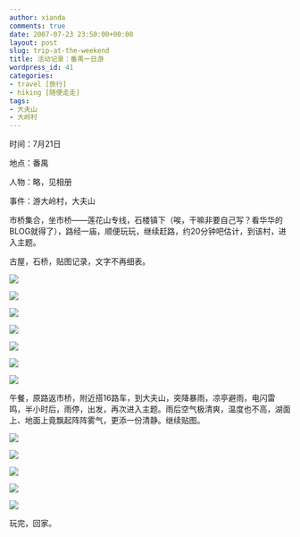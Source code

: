 ```yaml
---
author: xianda
comments: true
date: 2007-07-23 23:50:00+00:00
layout: post
slug: trip-at-the-weekend
title: 活动记录：番禺一日游
wordpress_id: 41
categories:
- travel [旅行]
- hiking [随便走走]
tags:
- 大夫山
- 大岭村
---
```


时间：7月21日

地点：番禺

人物：略，见相册

事件：游大岭村，大夫山

市桥集合，坐市桥——莲花山专线，石楼镇下（唉，干嘛非要自己写？看华华的BLOG就得了），路经一庙，顺便玩玩，继续赶路，约20分钟吧估计，到该村，进入主题。

古屋，石桥，贴图记录，文字不再细表。

![](http://tkfiles.storage.live.com/y1p8DdeeunYYKH3mfI7NLU84lisv0X3VBj-MT5v-X53aEmAELflMzGPLh_fEl8oyw1UerBBQLGjvrE)

<!-- more -->

![](http://tkfiles.storage.live.com/y1p8DdeeunYYKEDi2uKwhIzPePjdBvVDPvAEQo3v7zjPKmB7fMjA1rzjm7ODq7O9N1Pay6xCkq41Ig)

![](http://tkfiles.storage.live.com/y1p8DdeeunYYKGyEvscGGdXFNw6ejay8OVZe-rWen5_XOQx4Sr7W3x6d7QF4VBbSAYCls2cfQb-RNc)

![](http://tkfiles.storage.live.com/y1p8DdeeunYYKHvwPDEVwVwAK-TncQ0a2VOfb7-nSzXjRyFKXUpchB03O47JO-tc02eXOaE9aPLzB8)

![](http://tkfiles.storage.live.com/y1p8DdeeunYYKFi37CYJBCody09jk_OVP2pzghNPEXkEJARWBgasZwo4yO-hqwt0nXfM6Xq9XF85NU)

![](http://tkfiles.storage.live.com/y1p8DdeeunYYKE2-gQSOe-3BdvDAbOwsRR72BLpeDbRv6rQzgQAekdBzVghiL8RK05FkkBwrgYP7Mk)

![](http://tkfiles.storage.live.com/y1p8DdeeunYYKEtvMrL1OIJCOzt8xXQkGq9uF4-4sxeGJXZ0gkXv0BcKE-keE-JGo9YuAQXXz2Chck)

午餐，原路返市桥，附近搭16路车，到大夫山，突降暴雨，凉亭避雨，电闪雷鸣，半小时后，雨停，出发，再次进入主题。雨后空气极清爽，温度也不高，湖面上、地面上竟飘起阵阵雾气，更添一份清静。继续贴图。

![](http://tkfiles.storage.live.com/y1p8DdeeunYYKHq2GuVxCi8qfEotrzgxON3pj8Em2UGNBg8p-hIHKnC39Y4_XtaTeHGsKe5b9HGYDc)

![](http://tkfiles.storage.live.com/y1p8DdeeunYYKEvR32Xux_T1CXREDpQ_LawZKwoIxwFhZZDiWrxsqRDZTDr9QnAVmi_3shsbJvWPEI)

![](http://tkfiles.storage.live.com/y1p8DdeeunYYKH24Hr00EovSy9FvHP3GYZ8EC9GNHLr9vvwXuQ5CLLaaZhWcOD33jELan3-ccveQ-o)

![](http://tkfiles.storage.live.com/y1p8DdeeunYYKHc_5yoPKSBz2OL-XZs10ZROPEbRw1hseSMg3X3lS4y_oPUJvY89hsGoxRH_1ApjXg)

![](http://tkfiles.storage.live.com/y1p8DdeeunYYKHlDJ1nxuxc-E_1U_uLoqdFF7owGiqXvZg1TFaLsJRVaHcmo-MCPRcy3A1VANeRm-g)

玩完，回家。
